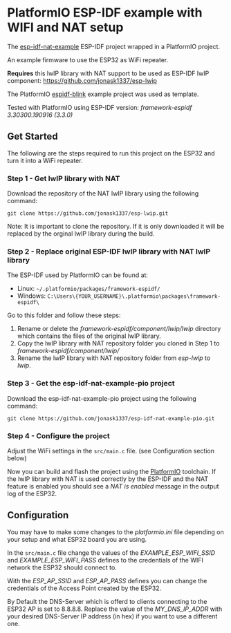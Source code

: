 # PlatformIO ESP-IDF example with WIFI and NAT setup
The [esp-idf-nat-example](https://github.com/jonask1337/esp-idf-nat-example) ESP-IDF project wrapped in a PlatformIO project.

An example firmware to use the ESP32 as WiFi repeater.

**Requires** this lwIP library with NAT support to be used as ESP-IDF lwIP component: https://github.com/jonask1337/esp-lwip

The PlatformIO [espidf-blink](https://github.com/platformio/platform-espressif32/tree/develop/examples/espidf-blink) example project was used as 
template. 

Tested with PlatformIO using ESP-IDF version: *framework-espidf 3.30300.190916 (3.3.0)*

## Get Started
The following are the steps required to run this project on the ESP32 and turn it into a WiFi repeater.

### Step 1 - Get lwIP library with NAT 
Download the repository of the NAT lwIP library using the following command:

`git clone https://github.com/jonask1337/esp-lwip.git`

Note: It is important to clone the repository. If it is only downloaded it will be replaced by the orginal lwIP library during the build.
### Step 2 - Replace original ESP-IDF lwIP library with NAT lwIP library
The ESP-IDF used by PlatformIO can be found at:
- Linux: `~/.platformio/packages/framework-espidf/`
- Windows: `C:\Users\{YOUR_USERNAME}\.platformio\packages\framework-espidf\`

Go to this folder and follow these steps:

1. Rename or delete the *framework-espidf/component/lwip/lwip* directory which contains the files of the original lwIP library.
2. Copy the lwIP library with NAT repository folder you cloned in Step 1 to *framework-espidf/component/lwip/*
3. Rename the lwIP library with NAT repository folder from *esp-lwip* to *lwip*.

### Step 3 - Get the esp-idf-nat-example-pio project
Download the esp-idf-nat-example-pio project using the following command:

`git clone https://github.com/jonask1337/esp-idf-nat-example-pio.git`

### Step 4 - Configure the project
Adjust the WiFi settings in the `src/main.c` file. (see Configuration section below)

Now you can build and flash the project using the [PlatformIO](https://platformio.org/) toolchain.
If the lwIP library with NAT is used correctly by the ESP-IDF and the NAT feature is enabled you should see 
a *NAT is enabled* message in the output log of the ESP32.

## Configuration
You may have to make some changes to the *platformio.ini* file depending on your setup and what ESP32 board you are using. 

In the `src/main.c` file change the values of the *EXAMPLE_ESP_WIFI_SSID* and *EXAMPLE_ESP_WIFI_PASS* defines to the credentials
of the WIFI network the ESP32 should connect to.

With the *ESP_AP_SSID* and *ESP_AP_PASS* defines you can change the credentials of the Access Point created by the ESP32.

By Default the DNS-Server which is offerd to clients connecting to the ESP32 AP is set to 8.8.8.8.
Replace the value of the *MY_DNS_IP_ADDR* with your desired DNS-Server IP address (in hex) if you want to use a different one.
